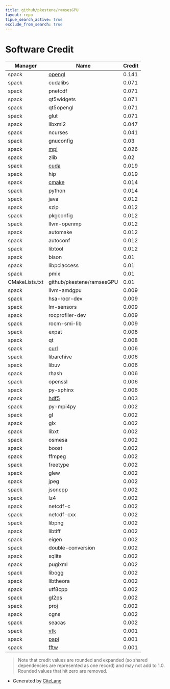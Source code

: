 ```yaml
---
title: github/pkestene/ramsesGPU
layout: repo
tipue_search_active: true
exclude_from_search: true
---
```

# Software Credit

|Manager|Name|Credit|
|-------|----|------|
|spack|[opengl](https://www.opengl.org/)|0.141|
|spack|cudalibs|0.071|
|spack|pnetcdf|0.071|
|spack|qt5widgets|0.071|
|spack|qt5opengl|0.071|
|spack|glut|0.071|
|spack|libxml2|0.047|
|spack|ncurses|0.041|
|spack|gnuconfig|0.03|
|spack|[mpi](http://mvapich.cse.ohio-state.edu)|0.026|
|spack|zlib|0.02|
|spack|[cuda](https://developer.nvidia.com/cuda-zone)|0.019|
|spack|hip|0.019|
|spack|[cmake](https://www.cmake.org)|0.014|
|spack|python|0.014|
|spack|java|0.012|
|spack|szip|0.012|
|spack|pkgconfig|0.012|
|spack|llvm-openmp|0.012|
|spack|automake|0.012|
|spack|autoconf|0.012|
|spack|libtool|0.012|
|spack|bison|0.01|
|spack|libpciaccess|0.01|
|spack|pmix|0.01|
|CMakeLists.txt|github/pkestene/ramsesGPU|0.01|
|spack|llvm-amdgpu|0.009|
|spack|hsa-rocr-dev|0.009|
|spack|lm-sensors|0.009|
|spack|rocprofiler-dev|0.009|
|spack|rocm-smi-lib|0.009|
|spack|expat|0.008|
|spack|qt|0.008|
|spack|[curl](https://curl.se/)|0.006|
|spack|libarchive|0.006|
|spack|libuv|0.006|
|spack|rhash|0.006|
|spack|openssl|0.006|
|spack|py-sphinx|0.006|
|spack|[hdf5](https://portal.hdfgroup.org)|0.003|
|spack|py-mpi4py|0.002|
|spack|gl|0.002|
|spack|glx|0.002|
|spack|libxt|0.002|
|spack|osmesa|0.002|
|spack|boost|0.002|
|spack|ffmpeg|0.002|
|spack|freetype|0.002|
|spack|glew|0.002|
|spack|jpeg|0.002|
|spack|jsoncpp|0.002|
|spack|lz4|0.002|
|spack|netcdf-c|0.002|
|spack|netcdf-cxx|0.002|
|spack|libpng|0.002|
|spack|libtiff|0.002|
|spack|eigen|0.002|
|spack|double-conversion|0.002|
|spack|sqlite|0.002|
|spack|pugixml|0.002|
|spack|libogg|0.002|
|spack|libtheora|0.002|
|spack|utf8cpp|0.002|
|spack|gl2ps|0.002|
|spack|proj|0.002|
|spack|cgns|0.002|
|spack|seacas|0.002|
|spack|[vtk](http://www.vtk.org)|0.001|
|spack|[papi](https://icl.cs.utk.edu/papi/index.html)|0.001|
|spack|[fftw](https://www.fftw.org)|0.001|


> Note that credit values are rounded and expanded (so shared dependencies are represented as one record) and may not add to 1.0. Rounded values that hit zero are removed.


- Generated by [CiteLang](https://github.com/vsoch/citelang)
